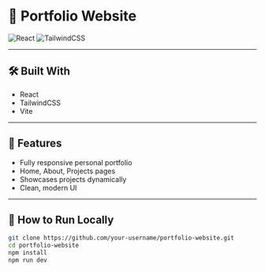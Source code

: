 # 🚀 Portfolio Website

![React](https://img.shields.io/badge/React-20232A?style=for-the-badge&logo=react&logoColor=61DAFB)
![TailwindCSS](https://img.shields.io/badge/TailwindCSS-06B6D4?style=for-the-badge&logo=tailwindcss)

---

## 🛠️ Built With
- React
- TailwindCSS
- Vite

---

## 🚀 Features
- Fully responsive personal portfolio
- Home, About, Projects pages
- Showcases projects dynamically
- Clean, modern UI

---

## 📂 How to Run Locally
```bash
git clone https://github.com/your-username/portfolio-website.git
cd portfolio-website
npm install
npm run dev

